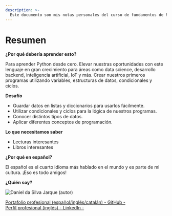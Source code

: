 ```yaml
---
description: >-
  Este documento son mis notas personales del curso de fundamentos de Python. Agradezco al Platzi Team y especialmente al profesor Nicolas Molina este curso.
---
```


# Resumen

**¿Por qué debería aprender esto?**

Para aprender Python desde cero. Elevar nuestras oportunidades con este lenguaje en gran crecimiento para áreas como data science, desarrollo backend, inteligencia artificial, IoT y más. Crear nuestros primeros programas utilizando variables, estructuras de datos, condicionales y ciclos.

**Desafío**

* Guardar datos en listas y diccionarios para usarlos fácilmente.
* Utilizar condicionales y ciclos para la lógica de nuestros programas.
* Conocer distintos tipos de datos.
* Aplicar diferentes conceptos de programación.

**Lo que necesitamos saber**

* Lecturas interesantes
* Libros interesantes

**¿Por qué en español?**

El español es el cuarto idioma más hablado en el mundo y es parte de mi cultura. ¡Eso es todo amigos!

**¿Quién soy?**

![Daniel da Silva Jarque (autor)](https://i.imgur.com/2i0LPvN.png)

[Portafolio profesional (español/inglés/catalán) - GitHub -](https://github.com/ddasilva64)\
[Perfil profesional (inglés) - LinkedIn -](https://linkedin.com/in/daniel-da-silva-jarque-863705206)
